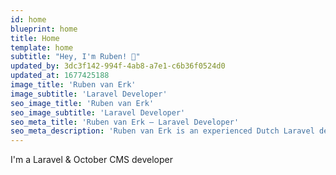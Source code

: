 ```yaml
---
id: home
blueprint: home
title: Home
template: home
subtitle: "Hey, I'm Ruben! 👋"
updated_by: 3dc3f142-994f-4ab8-a7e1-c6b36f0524d0
updated_at: 1677425188
image_title: 'Ruben van Erk'
image_subtitle: 'Laravel Developer'
seo_image_title: 'Ruben van Erk'
seo_image_subtitle: 'Laravel Developer'
seo_meta_title: 'Ruben van Erk — Laravel Developer'
seo_meta_description: 'Ruben van Erk is an experienced Dutch Laravel developer with a passion for building high-quality, user-friendly web applications.'
---
```

I'm a Laravel & October CMS developer